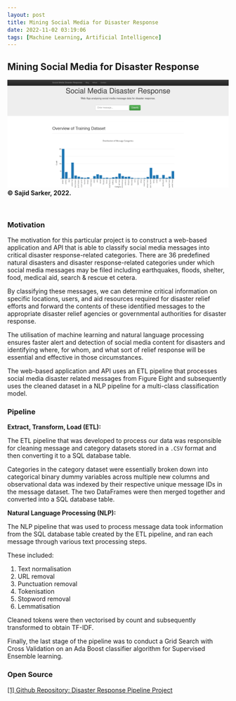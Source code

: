 ```yaml
---
layout: post
title: Mining Social Media for Disaster Response
date: 2022-11-02 03:19:06
tags: [Machine Learning, Artificial Intelligence]
---
```

## Mining Social Media for Disaster Response

![screenshot](/docs/assets/images/app.png)
**© Sajid Sarker, 2022.**

<br>

### Motivation

The motivation for this particular project is to construct a web-based application and API that is able to classify social media messages into critical disaster response-related categories. There are 36 predefined natural disasters and disaster response-related categories under which social media messages may be filed including earthquakes, floods, shelter, food, medical aid, search & rescue et cetera.

By classifying these messages, we can determine critical information on specific locations, users, and aid resources required for disaster relief efforts and forward the contents of these identified messages to the appropriate disaster relief agencies or governmental authorities for disaster response.

The utilisation of machine learning and natural language processing ensures faster alert and detection of social media content for disasters and identifying where, for whom, and what sort of relief response will be essential and effective in those circumstances.

The web-based application and API uses an ETL pipeline that processes social media disaster related messages from Figure Eight and subsequently uses the cleaned dataset in a NLP pipeline for a multi-class classification model.

### Pipeline

**Extract, Transform, Load (ETL):**

The ETL pipeline that was developed to process our data was responsible for cleaning message and category datasets stored in a `.CSV` format and then converting it to a SQL database table.

Categories in the category dataset were essentially broken down into categorical binary dummy variables across multiple new columns and observational data was indexed by their respective unique message IDs in the message dataset. The two DataFrames were then merged together and converted into a SQL database table.

**Natural Language Processing (NLP):**

The NLP pipeline that was used to process message data took information from the SQL database table created by the ETL pipeline, and ran each message through various text processing steps.

These included:
1. Text normalisation
2. URL removal
3. Punctuation removal
4. Tokenisation
5. Stopword removal
6. Lemmatisation

Cleaned tokens were then vectorised by count and subsequently transformed to obtain TF-IDF.

Finally, the last stage of the pipeline was to conduct a Grid Search with Cross Validation on an Ada Boost classifier algorithm for Supervised Ensemble learning.

### Open Source

[[1] Github Repository: Disaster Response Pipeline Project](https://github.com/sajidsarker/disaster-response)
